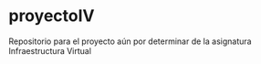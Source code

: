 # proyectoIV
Repositorio para el proyecto aún por determinar de la asignatura Infraestructura Virtual
